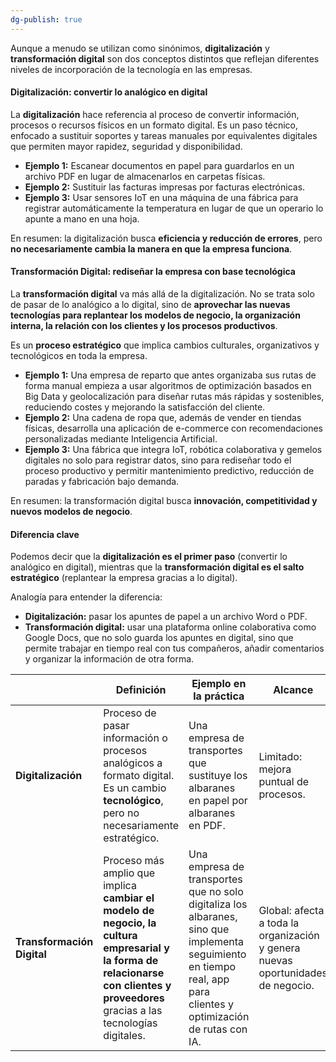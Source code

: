 ```yaml
---
dg-publish: true
---
```



Aunque a menudo se utilizan como sinónimos, **digitalización** y **transformación digital** son dos conceptos distintos que reflejan diferentes niveles de incorporación de la tecnología en las empresas.

#### Digitalización: convertir lo analógico en digital

La **digitalización** hace referencia al proceso de convertir información, procesos o recursos físicos en un formato digital. Es un paso técnico, enfocado a sustituir soportes y tareas manuales por equivalentes digitales que permiten mayor rapidez, seguridad y disponibilidad.

* **Ejemplo 1:** Escanear documentos en papel para guardarlos en un archivo PDF en lugar de almacenarlos en carpetas físicas.
* **Ejemplo 2:** Sustituir las facturas impresas por facturas electrónicas.
* **Ejemplo 3:** Usar sensores IoT en una máquina de una fábrica para registrar automáticamente la temperatura en lugar de que un operario lo apunte a mano en una hoja.

En resumen: la digitalización busca **eficiencia y reducción de errores**, pero **no necesariamente cambia la manera en que la empresa funciona**.

#### Transformación Digital: rediseñar la empresa con base tecnológica

La **transformación digital** va más allá de la digitalización. No se trata solo de pasar de lo analógico a lo digital, sino de **aprovechar las nuevas tecnologías para replantear los modelos de negocio, la organización interna, la relación con los clientes y los procesos productivos**.

Es un **proceso estratégico** que implica cambios culturales, organizativos y tecnológicos en toda la empresa.

* **Ejemplo 1:** Una empresa de reparto que antes organizaba sus rutas de forma manual empieza a usar algoritmos de optimización basados en Big Data y geolocalización para diseñar rutas más rápidas y sostenibles, reduciendo costes y mejorando la satisfacción del cliente.
* **Ejemplo 2:** Una cadena de ropa que, además de vender en tiendas físicas, desarrolla una aplicación de e-commerce con recomendaciones personalizadas mediante Inteligencia Artificial.
* **Ejemplo 3:** Una fábrica que integra IoT, robótica colaborativa y gemelos digitales no solo para registrar datos, sino para rediseñar todo el proceso productivo y permitir mantenimiento predictivo, reducción de paradas y fabricación bajo demanda.

En resumen: la transformación digital busca **innovación, competitividad y nuevos modelos de negocio**.

#### Diferencia clave

Podemos decir que la **digitalización es el primer paso** (convertir lo analógico en digital), mientras que la **transformación digital es el salto estratégico** (replantear la empresa gracias a lo digital).

Analogía para entender la diferencia:

* **Digitalización:** pasar los apuntes de papel a un archivo Word o PDF.
* **Transformación digital:** usar una plataforma online colaborativa como Google Docs, que no solo guarda los apuntes en digital, sino que permite trabajar en tiempo real con tus compañeros, añadir comentarios y organizar la información de otra forma.

|                            | Definición                                                                                                                                                                         | Ejemplo en la práctica                                                                                                                                             | Alcance                                                                         |
| -------------------------- | ---------------------------------------------------------------------------------------------------------------------------------------------------------------------------------- | ------------------------------------------------------------------------------------------------------------------------------------------------------------------ | ------------------------------------------------------------------------------- |
| **Digitalización**         | Proceso de pasar información o procesos analógicos a formato digital. Es un cambio **tecnológico**, pero no necesariamente estratégico.                                            | Una empresa de transportes que sustituye los albaranes en papel por albaranes en PDF.                                                                              | Limitado: mejora puntual de procesos.                                           |
| **Transformación Digital** | Proceso más amplio que implica **cambiar el modelo de negocio, la cultura empresarial y la forma de relacionarse con clientes y proveedores** gracias a las tecnologías digitales. | Una empresa de transportes que no solo digitaliza los albaranes, sino que implementa seguimiento en tiempo real, app para clientes y optimización de rutas con IA. | Global: afecta a toda la organización y genera nuevas oportunidades de negocio. |
